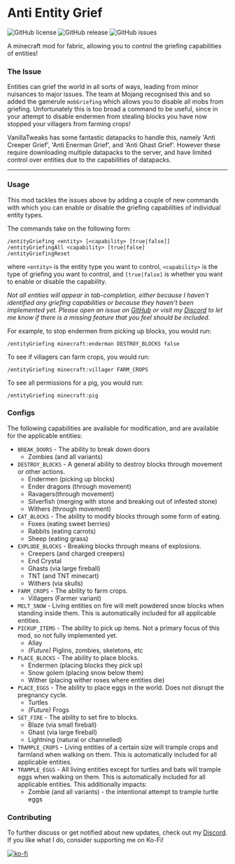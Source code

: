 # Anti Entity Grief
![GitHub license](https://img.shields.io/github/license/BVengo/antientitygrief.svg)
![GitHub release](https://img.shields.io/github/release/BVengo/antientitygrief.svg)
![GitHub issues](https://img.shields.io/github/issues/BVengo/antientitygrief.svg)

A minecraft mod for fabric, allowing you to control the griefing capabilities of entities!

### The Issue
Entities can grief the world in all sorts of ways, leading from minor nuisances to major issues. The team at Mojang recognised this and so added the gamerule `mobGriefing` which allows you to disable all mobs from griefing. Unfortunately this is too broad a command to be useful, since in your attempt to disable endermen from stealing blocks you have now stopped your villagers from farming crops!

VanillaTweaks has some fantastic datapacks to handle this, namely 'Anti Creeper Grief', 'Anti Enerman Grief', and 'Anti Ghast Grief'. However these require downloading multiple datapacks to the server, and have limited control over entities due to the capabilities of datapacks.

---

### Usage
This mod tackles the issues above by adding a couple of new commands with which you can enable or disable the griefing capabilities of individual entity types.

The commands take on the following form:
```
/entityGriefing <entity> [<capability> [true|false]]
/entityGriefingAll <capability> [true|false]
/entityGriefingReset
```
where `<entity>` is the entity type you want to control, `<capability>` is the type of griefing you want to control, and `[true|false]` is whether you want to enable or disable the capability.

_Not all entities will appear in tab-completion, either because I haven't identified any griefing capabilities or because they haven't been implemented yet. Please open an issue on [GitHub](https://github.com/BVengo/anti-entity-grief/) or visit my [Discord](https://discord.com/invite/kUhf3WSSfv) to let me know if there is a missing feature that you feel should be included._

For example, to stop endermen from picking up blocks, you would run:
```
/entityGriefing minecraft:enderman DESTROY_BLOCKS false
```

To see if villagers can farm crops, you would run:
```
/entityGriefing minecraft:villager FARM_CROPS
```

To see all permissions for a pig, you would run:
```
/entityGriefing minecraft:pig
```

### Configs
The following capabilities are available for modification, and are available for the applicable entities:
- `BREAK_DOORS` - The ability to break down doors
  - Zombies (and all variants)
- `DESTROY_BLOCKS` - A general ability to destroy blocks through movement or other actions.
  - Endermen (picking up blocks)
  - Ender dragons (through movement)
  - Ravagers(through movement)
  - Silverfish (merging with stone and breaking out of infested stone)
  - Withers (through movement)
- `EAT_BLOCKS` - The ability to modify blocks through some form of eating.
  - Foxes (eating sweet berries)
  - Rabbits (eating carrots)
  - Sheep (eating grass)
- `EXPLODE_BLOCKS` - Breaking blocks through means of explosions.
  - Creepers (and charged creepers)
  - End Crystal
  - Ghasts (via large fireball)
  - TNT (and TNT minecart)
  - Withers (via skulls)
- `FARM_CROPS` - The ability to farm crops.
  - Villagers (Farmer variant)
- `MELT_SNOW` - Living entities on fire will melt powdered snow blocks when standing inside them. This is automatically
    included for all applicable entities.
- `PICKUP_ITEMS` - The ability to pick up items. Not a primary focus of this mod, so not fully implemented yet.
  - Allay
  - _(Future)_ Piglins, zombies, skeletons, etc
- `PLACE_BLOCKS` - The ability to place blocks.
  - Endermen (placing blocks they pick up)
  - Snow golem (placing snow below them)
  - Wither (placing wither roses where entities die)
- `PLACE_EGGS` - The ability to place eggs in the world. Does not disrupt the pregnancy cycle.
  - Turtles
  - _(Future)_ Frogs
- `SET_FIRE` - The ability to set fire to blocks.
  - Blaze (via small fireball)
  - Ghast (via large fireball)
  - Lightning (natural or channelled)
- `TRAMPLE_CROPS` - Living entities of a certain size will trample crops and farmland when walking on them. This is
  automatically included for all applicable entities.
- `TRAMPLE_EGGS` - All living entities except for turtles and bats will trample eggs when walking on them. This is
  automatically included for all applicable entities. This additionally impacts:
  - Zombie (and all variants) - the intentional attempt to trample turtle eggs

### Contributing
To further discuss or get notified about new updates, check out my [Discord](https://discord.com/invite/kUhf3WSSfv). If you like what I do, consider supporting me on Ko-Fi!

[![ko-fi](https://ko-fi.com/img/githubbutton_sm.svg)](https://ko-fi.com/C0C7DZ3FB)
